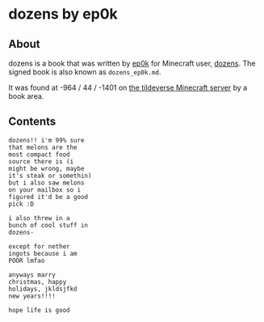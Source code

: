 # dozens by ep0k

## About
dozens is a book that was written by [ep0k](https://namemc.com/profile/ep0k.1) for Minecraft user, [dozens](https://namemc.com/profile/dozens.1). The signed book is also known as `dozens_ep0k.md`.

It was found at -964 / 44 / -1401 on [the tildeverse Minecraft server](https://mc.tildeverse.org) by a book area.

## Contents
```
dozens!! i'm 99% sure
that melons are the
most compact food
source there is (i
might be wrong, maybe
it's steak or somethin)
but i also saw melons
on your mailbox so i
figured it'd be a good
pick :D

i also threw in a
bunch of cool stuff in
dozens-

except for nether
ingots because i am
POOR lmfao

anyways marry
christmas, happy
holidays, jkldsjfkd
new years!!!!

hope life is good
```